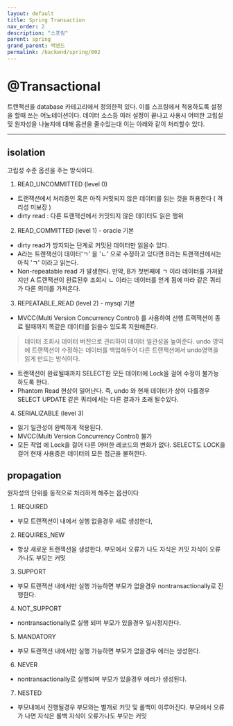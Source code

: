 ```yaml
---
layout: default
title: Spring Transaction 
nav_order: 2
description: "스프링"
parent: spring
grand_parent: 백엔드
permalink: /backend/spring/002
---
```

# @Transactional
트랜잭션을 database 카테고리에서 정의한적 있다. 이를 스프링에서 적용하도록 설정을 할때 쓰는 어노테이션이다.
데이터 소스등 여러 설정이 끝나고 사용시 어떠한 고립설 및 원자성을 나눌지에 대해 옵션을 줄수있는대 이는 아래와 같이 처리할수 있다.

---
## isolation
고립성 수준 옵션을 주는 방식이다.

1. READ_UNCOMMITTED (level 0)
- 트랜잭션에서 처리중인 혹은 아직 커밋되지 않은 데이터를 읽는 것을 허용한다 ( 격리성 미보장 )
- dirty read : 다른 트랜잭션에서 커밋되지 않은 데이터도 읽은 행위

2. READ_COMMITTED (level 1) - oracle 기본
- dirty read가 방지되는 단계로 커밋된 데이터만 읽을수 있다.
- A라는 트랜잭션이 데이터'ㄱ' 을 'ㄴ' 으로 수정하고 있다면 B라는 트랜잭션에서는 아직 'ㄱ' 이라고 읽는다.
- Non-repeatable read 가 발생한다. 만약, B가 첫번째에 ㄱ 이라 데이터를 가져왔지만 A 트랜잭션이 완료된후 조회시 ㄴ 이라는 데이터를 얻게 됨에 따라 같은 쿼리가 다른 의미를 가져온다.

3. REPEATABLE_READ (level 2)  - mysql 기본
- MVCC(Multi Version Concurrency Control) 를 사용하여 선행 트랙잭션이 종료 될때까지 똑같은 데이터를 읽을수 있도록 지원해준다.
> 데이터 조회시 데이터 버전으로 관리하여 데이터 일관성을 높여준다. undo 영역에 트랜잭션이 수정하는 데이터를 백업해두어 다른 트랜잭션에서 undo영역을 읽게 만드는 방식이다.
- 트랜잭션이 완료될때까지 SELECT한 모든 데이터에 Lock을 걸어 수정이 불가능 하도록 한다.
- Phantom Read 현상이 일어난다. 즉, undo 와 현재 데이터가 상이 다를경우 SELECT UPDATE 같은 쿼리에서는 다른 결과가 초래 될수있다.

4. SERIALIZABLE (level 3)
- 읽기 일관성이 완벽하게 적용된다.
- MVCC(Multi Version Concurrency Control) 불가
- 모든 작업 에 Lock을 걸어 다른 어떠한 레코드의 변화가 없다. SELECT도 LOCK을 걸어 현재 사용중은 데이터의 모든 접근을 불허한다.

## propagation 
원자성의 단위를 동적으로 처리하게 해주는 옵션이다

1. REQUIRED 
- 부모 트랜잭션이 내에서 실행 없을경우 새로 생성한다,
2. REQUIRES_NEW
- 항상 새로운 트랜잭션을 생성한다. 부모에서 오류가 나도 자식은 커밋 자식이 오류가나도 부모는 커밋
3. SUPPORT 
- 부모 트랜잭션 내에서만 실행 가능하면 부모가 없을경우 nontransactionally로 진행한다.
4. NOT_SUPPORT
- nontransactionally로 실행 되며 부모가 있을경우 일시정지한다.
5. MANDATORY 
- 부모 트랜잭션 내에서만 실행 가능하면 부모가 없을경우 에러는 생성한다.
6. NEVER 
- nontransactionally로 실행되며 부모가 있을경우 에러가 생성된다.
7. NESTED 
- 부모내에서 진행될경우 부모와는 별개로 커밋 및 롤백이 이루어진다. 부모에서 오류가 나면 자식은 롤백 자식이 오류가나도 부모는 커밋
